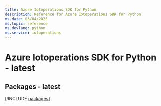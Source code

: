 ```yaml
---
title: Azure Iotoperations SDK for Python
description: Reference for Azure Iotoperations SDK for Python
ms.date: 03/04/2025
ms.topic: reference
ms.devlang: python
ms.service: iotoperations
---
```

# Azure Iotoperations SDK for Python - latest
## Packages - latest
[!INCLUDE [packages](iotoperations-index.md)]
